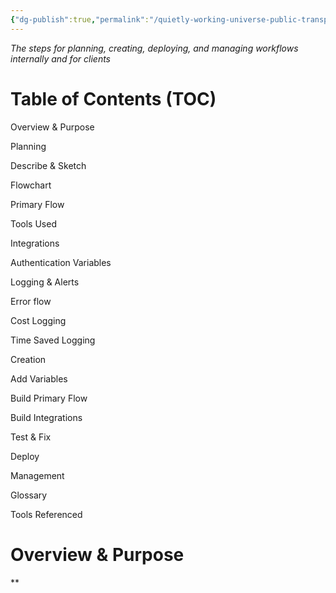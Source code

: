 ```yaml
---
{"dg-publish":true,"permalink":"/quietly-working-universe-public-transparency-project/sop/automation-workflow-creation-deployment-and-management-procedure/","noteIcon":""}
---
```



*The steps for planning, creating, deploying, and managing workflows internally and for clients*

# Table of Contents (TOC)

Overview & Purpose

Planning

Describe & Sketch

Flowchart

Primary Flow

Tools Used

Integrations

Authentication Variables

Logging & Alerts

Error flow

Cost Logging

Time Saved Logging

Creation

  

Add Variables

Build Primary Flow

Build Integrations

  

Test & Fix

Deploy

  

Management

  

Glossary

Tools Referenced

  

# Overview & Purpose

**